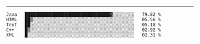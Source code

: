 ---

<!--START_SECTION:waka-->
```text
Java   ████████████████████████████████▓░░░░░░░░   79.82 % 
HTML   ██▒░░░░░░░░░░░░░░░░░░░░░░░░░░░░░░░░░░░░░░   05.56 % 
Text   ██░░░░░░░░░░░░░░░░░░░░░░░░░░░░░░░░░░░░░░░   05.18 % 
C++    █▒░░░░░░░░░░░░░░░░░░░░░░░░░░░░░░░░░░░░░░░   02.92 % 
XML    █░░░░░░░░░░░░░░░░░░░░░░░░░░░░░░░░░░░░░░░░   02.31 % 
```
<!--END_SECTION:waka-->


[linkedin]: https://www.linkedin.com/in/mohamed-elh/

